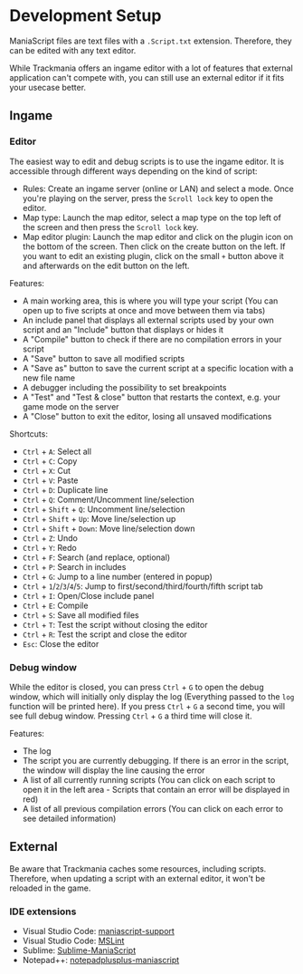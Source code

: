 # Development Setup
ManiaScript files are text files with a `.Script.txt` extension. Therefore, they can be edited with any text editor.

While Trackmania offers an ingame editor with a lot of features that external application can't compete with, you can still use an external editor if it fits your usecase better.

## Ingame

### Editor
The easiest way to edit and debug scripts is to use the ingame editor. It is accessible through different ways depending on the kind of script:

- Rules: Create an ingame server (online or LAN) and select a mode. Once you're playing on the server, press the `Scroll lock` key to open the editor.
- Map type: Launch the map editor, select a map type on the top left of the screen and then press the `Scroll lock` key.
- Map editor plugin: Launch the map editor and click on the plugin icon on the bottom of the screen. Then click on the create button on the left. If you want to edit an existing plugin, click on the small `+` button above it and afterwards on the edit button on the left.

Features:
- A main working area, this is where you will type your script (You can open up to five scripts at once and move between them via tabs)
- An include panel that displays all external scripts used by your own script and an "Include" button that displays or hides it
- A "Compile" button to check if there are no compilation errors in your script
- A "Save" button to save all modified scripts
- A "Save as" button to save the current script at a specific location with a new file name
- A debugger including the possibility to set breakpoints
- A "Test" and "Test & close" button that restarts the context, e.g. your game mode on the server
- A "Close" button to exit the editor, losing all unsaved modifications

Shortcuts:
- `Ctrl` + `A`: Select all
- `Ctrl` + `C`: Copy
- `Ctrl` + `X`: Cut
- `Ctrl` + `V`: Paste
- `Ctrl` + `D`: Duplicate line
- `Ctrl` + `Q`: Comment/Uncomment line/selection
- `Ctrl` + `Shift` + `Q`: Uncomment line/selection
- `Ctrl` + `Shift` + `Up`: Move line/selection up
- `Ctrl` + `Shift` + `Down`: Move line/selection down
- `Ctrl` + `Z`: Undo
- `Ctrl` + `Y`: Redo
- `Ctrl` + `F`: Search (and replace, optional)
- `Ctrl` + `P`: Search in includes
- `Ctrl` + `G`: Jump to a line number (entered in popup)
- `Ctrl` + `1`/`2`/`3`/`4`/`5`: Jump to first/second/third/fourth/fifth script tab
- `Ctrl` + `I`: Open/Close include panel
- `Ctrl` + `E`: Compile
- `Ctrl` + `S`: Save all modified files
- `Ctrl` + `T`: Test the script without closing the editor
- `Ctrl` + `R`: Test the script and close the editor
- `Esc`: Close the editor

### Debug window
While the editor is closed, you can press `Ctrl` + `G` to open the debug window, which will initially only display the log (Everything passed to the `log` function will be printed here). If you press `Ctrl` + `G` a second time, you will see full debug window. Pressing `Ctrl` + `G` a third time will close it.

Features:
- The log
- The script you are currently debugging. If there is an error in the script, the window will display the line causing the error
- A list of all currently running scripts (You can click on each script to open it in the left area - Scripts that contain an error will be displayed in red)
- A list of all previous compilation errors (You can click on each error to see detailed information)

## External
Be aware that Trackmania caches some resources, including scripts. Therefore, when updating a script with an external editor, it won't be reloaded in the game.

### IDE extensions
- Visual Studio Code: [maniascript-support](https://marketplace.visualstudio.com/items?itemName=reaby.maniascript-support)
- Visual Studio Code: [MSLint](https://marketplace.visualstudio.com/items?itemName=aessi.vscode-mslint)
- Sublime: [Sublime-ManiaScript](https://github.com/ManiaPlanet/Sublime-ManiaScript)
- Notepad++: [notepadplusplus-maniascript](https://github.com/ManiaPlanet/notepadplusplus-maniascript)
